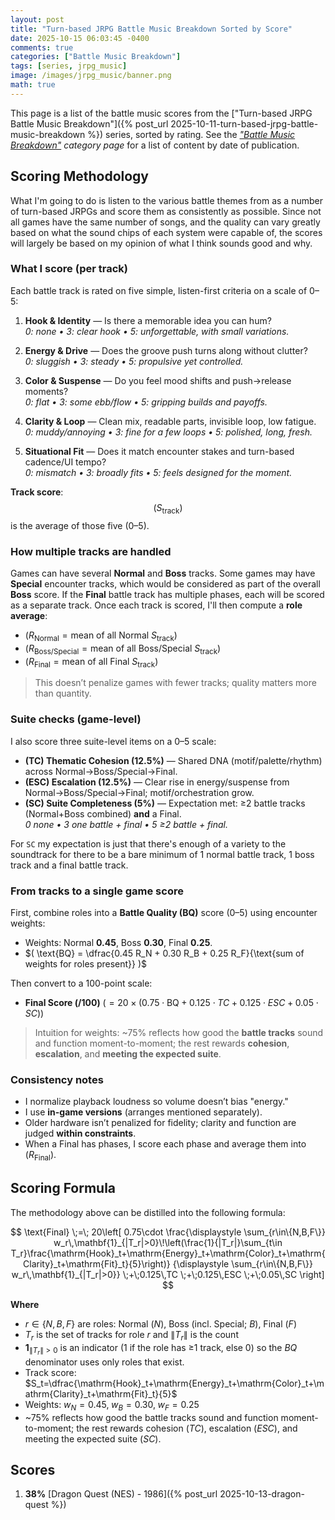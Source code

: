```yaml
---
layout: post
title: "Turn-based JRPG Battle Music Breakdown Sorted by Score"
date: 2025-10-15 06:03:45 -0400
comments: true
categories: ["Battle Music Breakdown"]
tags: [series, jrpg_music]
image: /images/jrpg_music/banner.png
math: true
---
```


This page is a list of the battle music scores from the ["Turn-based JRPG Battle Music Breakdown"]({% post_url 2025-10-11-turn-based-jrpg-battle-music-breakdown %}) series, sorted by rating. See the _["Battle Music Breakdown"](https://www.alexbevi.com/categories/battle-music-breakdown/) category page_ for a list of content by date of publication.

## Scoring Methodology

What I'm going to do is listen to the various battle themes from as a number of turn-based JRPGs and score them as consistently as possible. Since not all games have the same number of songs, and the quality can vary greatly based on what the sound chips of each system were capable of, the scores will largely be based on my opinion of what I think sounds good and why.

### What I score (per track)

Each battle track is rated on five simple, listen-first criteria on a scale of 0–5:

1. **Hook & Identity** — Is there a memorable idea you can hum?\
   *0: none • 3: clear hook • 5: unforgettable, with small variations.*

2. **Energy & Drive** — Does the groove push turns along without clutter?\
   *0: sluggish • 3: steady • 5: propulsive yet controlled.*

3. **Color & Suspense** — Do you feel mood shifts and push→release moments?\
   *0: flat • 3: some ebb/flow • 5: gripping builds and payoffs.*

4. **Clarity & Loop** — Clean mix, readable parts, invisible loop, low fatigue.\
   *0: muddy/annoying • 3: fine for a few loops • 5: polished, long, fresh.*

5. **Situational Fit** — Does it match encounter stakes and turn-based cadence/UI tempo?\
   *0: mismatch • 3: broadly fits • 5: feels designed for the moment.*

**Track score**: $$ (S_{\text{track}})$$ is the average of those five (0–5).

### How multiple tracks are handled

Games can have several **Normal** and **Boss** tracks. Some games may have **Special** encounter tracks, which would be considered as part of the overall **Boss** score. If the **Final** battle track has multiple phases, each will be scored as a separate track. Once each track is  scored, I'll then compute a **role average**:

* $(R_{\text{Normal}} = \text{mean of all Normal } S_{\text{track}})$
* $(R_{\text{Boss/Special}} = \text{mean of all Boss/Special } S_{\text{track}})$
* $(R_{\text{Final}} = \text{mean of all Final } S_{\text{track}})$

> This doesn’t penalize games with fewer tracks; quality matters more than quantity.

### Suite checks (game-level)

I also score three suite-level items on a 0–5 scale:

* **(TC) Thematic Cohesion (12.5%)** — Shared DNA (motif/palette/rhythm) across Normal→Boss/Special→Final.
* **(ESC) Escalation (12.5%)** — Clear rise in energy/suspense from Normal→Boss/Special→Final; motif/orchestration grow.
* **(SC) Suite Completeness (5%)** — Expectation met: ≥2 battle tracks (Normal+Boss combined) **and** a Final.\
  *0 none • 3 one battle + final • 5 ≥2 battle + final.*

For `SC` my expectation is just that there's enough of a variety to the soundtrack for there to be a bare minimum of 1 normal battle track, 1 boss track and a final battle track.

### From tracks to a single game score

First, combine roles into a **Battle Quality (BQ)** score (0–5) using encounter weights:

* Weights: Normal **0.45**, Boss **0.30**, Final **0.25**.
* $( \text{BQ} = \dfrac{0.45 R_N + 0.30 R_B + 0.25 R_F}{\text{sum of weights for roles present}} )$

Then convert to a 100-point scale:

* **Final Score (/100)**
  $(= 20 \times \big(0.75 \cdot \text{BQ} + 0.125 \cdot TC + 0.125 \cdot ESC + 0.05 \cdot SC\big))$

> Intuition for weights: ~75% reflects how good the **battle tracks** sound and function moment-to-moment; the rest rewards **cohesion**, **escalation**, and **meeting the expected suite**.

### Consistency notes

* I normalize playback loudness so volume doesn’t bias "energy."
* I use **in-game versions** (arranges mentioned separately).
* Older hardware isn’t penalized for fidelity; clarity and function are judged **within constraints**.
* When a Final has phases, I score each phase and average them into $(R_{\text{Final}})$.

## Scoring Formula

The methodology above can be distilled into the following formula:

$$
\text{Final} \;=\;
20\left[
0.75\cdot
\frac{\displaystyle \sum_{r\in\{N,B,F\}} w_r\,\mathbf{1}_{|T_r|>0}\!\left(\frac{1}{|T_r|}\sum_{t\in T_r}\frac{\mathrm{Hook}_t+\mathrm{Energy}_t+\mathrm{Color}_t+\mathrm{Clarity}_t+\mathrm{Fit}_t}{5}\right)}
{\displaystyle \sum_{r\in\{N,B,F\}} w_r\,\mathbf{1}_{|T_r|>0}}
\;+\;0.125\,TC \;+\;0.125\,ESC \;+\;0.05\,SC
\right]
$$

**Where**

- $r \in \{N,B,F\}$ are roles: Normal ($N$), Boss (incl. Special; $B$), Final ($F$)
- $T_r$ is the set of tracks for role $r$ and $\|T_r\|$ is the count
- $\mathbf{1}_{\|T_r\|>0}$ is an indicator (1 if the role has ≥1 track, else 0) so the $BQ$ denominator uses only roles that exist.
- Track score: $S_t=\dfrac{\mathrm{Hook}_t+\mathrm{Energy}_t+\mathrm{Color}_t+\mathrm{Clarity}_t+\mathrm{Fit}_t}{5}$
- Weights: $w_N=0.45,\; w_B=0.30,\; w_F=0.25$
- ~75% reflects how good the battle tracks sound and function moment-to-moment; the rest rewards cohesion ($TC$), escalation ($ESC$), and meeting the expected suite ($SC$).


## Scores

1. **38%** [Dragon Quest (NES) - 1986]({% post_url 2025-10-13-dragon-quest %})



